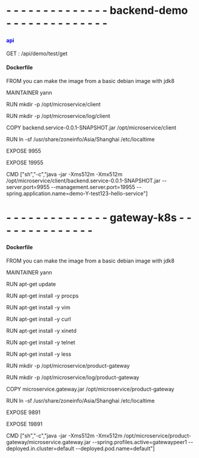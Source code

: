 # - - - - - - - - - - - - - - backend-demo - - - - - - - - - - - - - - 

#### <font color="blue">api</font>
GET : /api/demo/test/get

#### Dockerfile

FROM you can make the image from a basic debian image with jdk8

MAINTAINER yann

RUN mkdir -p /opt/microservice/client

RUN mkdir -p /opt/microservice/log/client

COPY backend.service-0.0.1-SNAPSHOT.jar /opt/microservice/client

RUN ln -sf /usr/share/zoneinfo/Asia/Shanghai /etc/localtime

EXPOSE 9955

EXPOSE 19955

CMD ["sh","-c","java -jar -Xms512m -Xmx512m /opt/microservice/client/backend.service-0.0.1-SNAPSHOT.jar --server.port=9955 --management.server.port=19955 --spring.application.name=demo-Y-test123-hello-service"]

# - - - - - - - - - - - - - - gateway-k8s - - - - - - - - - - - - - - 

#### Dockerfile

FROM you can make the image from a basic debian image with jdk8

MAINTAINER yann

RUN apt-get update

RUN apt-get install -y procps

RUN apt-get install -y vim

RUN apt-get install -y curl

RUN apt-get install -y xinetd

RUN apt-get install -y telnet

RUN apt-get install -y less

RUN mkdir -p /opt/microservice/product-gateway

RUN mkdir -p /opt/microservice/log/product-gateway

COPY microservice.gateway.jar /opt/microservice/product-gateway

RUN ln -sf /usr/share/zoneinfo/Asia/Shanghai /etc/localtime

EXPOSE 9891

EXPOSE 19891

CMD ["sh","-c","java -jar -Xms512m -Xmx512m /opt/microservice/product-gateway/microservice.gateway.jar --spring.profiles.active=gatewaypeer1 --deployed.in.cluster=default --deployed.pod.name=default"]
